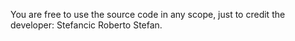 You are free to use the source code in any scope, just to credit the developer: Stefancic Roberto Stefan.
